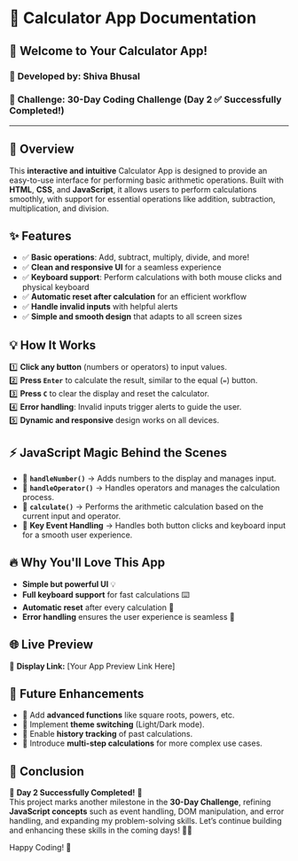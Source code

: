 # 📝 **Calculator App Documentation**

## 🚀 **Welcome to Your Calculator App!**
### 🌟 **Developed by:** **Shiva Bhusal**  
### 🎯 **Challenge:** **30-Day Coding Challenge** (Day 2 ✅ Successfully Completed!)

---

## 🌟 **Overview**
This **interactive and intuitive** Calculator App is designed to provide an easy-to-use interface for performing basic arithmetic operations. Built with **HTML**, **CSS**, and **JavaScript**, it allows users to perform calculations smoothly, with support for essential operations like addition, subtraction, multiplication, and division.

## ✨ **Features**
- ✅ **Basic operations**: Add, subtract, multiply, divide, and more!  
- ✅ **Clean and responsive UI** for a seamless experience  
- ✅ **Keyboard support**: Perform calculations with both mouse clicks and physical keyboard  
- ✅ **Automatic reset after calculation** for an efficient workflow  
- ✅ **Handle invalid inputs** with helpful alerts  
- ✅ **Simple and smooth design** that adapts to all screen sizes  

## 💡 **How It Works**
1️⃣ **Click any button** (numbers or operators) to input values.  
2️⃣ **Press `Enter`** to calculate the result, similar to the equal (`=`) button.  
3️⃣ **Press `C`** to clear the display and reset the calculator.  
4️⃣ **Error handling**: Invalid inputs trigger alerts to guide the user.  
5️⃣ **Dynamic and responsive** design works on all devices.

## ⚡ **JavaScript Magic Behind the Scenes**
- 🚀 **`handleNumber()`** → Adds numbers to the display and manages input.  
- 💾 **`handleOperator()`** → Handles operators and manages the calculation process.  
- 🔄 **`calculate()`** → Performs the arithmetic calculation based on the current input and operator.  
- 🎯 **Key Event Handling** → Handles both button clicks and keyboard input for a smooth user experience.

## 🔥 **Why You'll Love This App**
- **Simple but powerful UI** 💡  
- **Full keyboard support** for fast calculations ⌨️  
- **Automatic reset** after every calculation 💯  
- **Error handling** ensures the user experience is seamless 🚫

## 🌐 **Live Preview**  
🔗 **Display Link:** [Your App Preview Link Here]

## 🔮 **Future Enhancements**
- 🚀 Add **advanced functions** like square roots, powers, etc.  
- 🚀 Implement **theme switching** (Light/Dark mode).  
- 🚀 Enable **history tracking** of past calculations.  
- 🚀 Introduce **multi-step calculations** for more complex use cases.

## 🎉 **Conclusion**
🌟 **Day 2 Successfully Completed!** 🌟  
This project marks another milestone in the **30-Day Challenge**, refining **JavaScript concepts** such as event handling, DOM manipulation, and error handling, and expanding my problem-solving skills. Let’s continue building and enhancing these skills in the coming days! 💪🔥

Happy Coding! 🚀